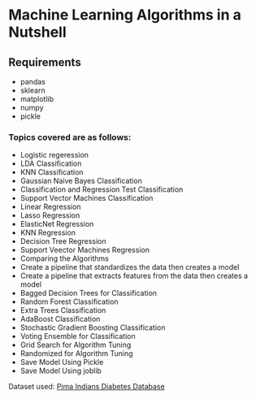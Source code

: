 <h1 align = cneter>Machine Learning Algorithms in a Nutshell</h1>

## Requirements
- pandas
- sklearn
- matplotlib
- numpy
- pickle

### Topics covered are as follows:
- Logistic regeression
- LDA Classification
- KNN Classification
- Gaussian Naive Bayes Classification
- Classification and Regression Test Classification
- Support Vector Machines Classification
- Linear Regression
- Lasso Regression
- ElasticNet Regression
- KNN Regression
- Decision Tree Regression
- Support Veector Machines Regression
- Comparing the Algorithms
- Create a pipeline that standardizes the data then creates a model
- Create a pipeline that extracts features from the data then creates a model
- Bagged Decision Trees for Classification
- Random Forest Classification
- Extra Trees Classification
- AdaBoost Classification
- Stochastic Gradient Boosting Classification
- Voting Ensemble for Classification
- Grid Search for Algorithm Tuning
- Randomized for Algorithm Tuning
- Save Model Using Pickle
- Save Model Using joblib

Dataset used: [Pima Indians Diabetes Database](https://www.kaggle.com/uciml/pima-indians-diabetes-database)
